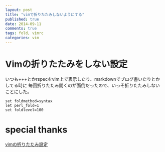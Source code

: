 ```yaml
---
layout: post
title: "vimで折りたたみしないようにする"
published: true
date: 2014-09-11
comments: true
tags: fold, vimrc
categories: vim
---
```


# Vimの折りたたみをしない設定

いつも+++とかrspecをvim上で表示したり、markdownでブログ書いたりとかしてる時に
毎回折りたたみ開くのが面倒だったので、いっそ折りたたみしないことにした。

``` 
set foldmethod=syntax
let perl_fold=1
set foldlevel=100
```

# special thanks
[vimの折りたたみ設定]( http://www.ksknet.net/vi/post_183.html )
